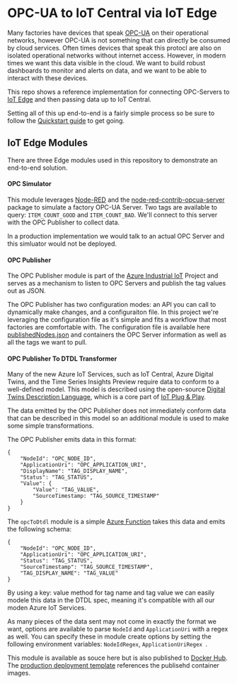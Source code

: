 # OPC-UA to IoT Central via IoT Edge

Many factories have devices that speak [OPC-UA](https://opcfoundation.org/about/opc-technologies/opc-ua/) on their operational networks, however OPC-UA is not something that can directly be consumed by cloud services.  Often times devices that speak this protocl are also on isolated operational networks without internet access. However, in modern times we want this data visible in the cloud.  We want to build robust dashboards to monitor and alerts on data, and we want to be able to interact with these devices.

This repo shows a reference implementation for connecting OPC-Servers to [IoT Edge](https://azure.microsoft.com/en-us/services/iot-edge/) and then passing data up to IoT Central.

Setting all of this up end-to-end is a fairly simple process so be sure to follow the [Quickstart guide](./quickstart.md) to get going. 


## IoT Edge Modules

There are three Edge modules used in this repository to demonstrate an end-to-end solution.

#### OPC Simulator

This module leverages [Node-RED](https://nodered.org/) and the [node-red-contrib-opcua-server](https://flows.nodered.org/node/node-red-contrib-opcua-server) package to simulate a factory OPC-UA Server.  Two tags are available to query: `ITEM_COUNT_GOOD` and `ITEM_COUNT_BAD`.  We'll connect to this server with the OPC Publisher to collect data.

In a production implementation we would talk to an actual OPC Server and this simluator would not be deployed.

#### OPC Publisher

The OPC Publisher module is part of the [Azure Industrial IoT](https://github.com/Azure/Industrial-IoT) Project and serves as a mechanism to listen to OPC Servers and publish the tag values out as JSON.

The OPC Publisher has two configuration modes: an API you can call to dynamically make changes, and a configuraiton file.  In this project we're leveraging the configuration file as it's simple and fits a workflow that most factories are comfortable with.  The configuration file is available here [publishedNodes.json](./modules/opcPublisher/publishedNodes.json) and containers the OPC Server information as well as all the tags we want to pull.

#### OPC Publisher To DTDL Transformer

Many of the new Azure IoT Services, such as IoT Central, Azure Digital Twins, and the Time Series Insights Preview require data to conform to a well-defined model. This model is described using the open-source [Digital Twins Description Language](https://github.com/Azure/opendigitaltwins-dtdl/tree/master/DTDL), which is a core part of [IoT Plug & Play](https://docs.microsoft.com/en-us/azure/iot-pnp/overview-iot-plug-and-play).  

The data emitted by the OPC Publisher does not immediately conform data that can be described in this model so an additional module is used to make some simple transformations.

The OPC Publisher emits data in this format:

```
{
    "NodeId": "OPC_NODE_ID",
    "ApplicationUri": "OPC_APPLICATION_URI",
    "DisplayName": "TAG_DISPLAY_NAME",
    "Status": "TAG_STATUS",
    "Value": {
        "Value": "TAG_VALUE",
        "SourceTimestamp: "TAG_SOURCE_TIMESTAMP"
    }
}
```

The `opcToDtdl` module is a simple [Azure Function](https://docs.microsoft.com/en-us/azure/iot-edge/tutorial-deploy-function) takes this data and emits the following schema:

```
{
    "NodeId": "OPC_NODE_ID",
    "ApplicationUri": "OPC_APPLICATION_URI",
    "Status": "TAG_STATUS",
    "SourceTimestamp": "TAG_SOURCE_TIMESTAMP",
    "TAG_DISPLAY_NAME": "TAG_VALUE"
}
```

By using a key: value method for tag name and tag value we can easily modele this data in the DTDL spec, meaning it's compatible with all our moden Azure IoT Services.

As many pieces of the data sent may not come in exactly the format we want, options are available to parse `NodeId` and `ApplicationUri` with a regex as well.  You can specify these in module create options by setting the following environment variables: `NodeIdRegex`, `ApplicationUriRegex `.

This module is available as souce here but is also published to [Docker Hub](https://hub.docker.com/r/azureiotgbb/opc-publisher-to-dtdl).  The [production deployment template](./deployment.production.template.json) references the publisehd container images.

